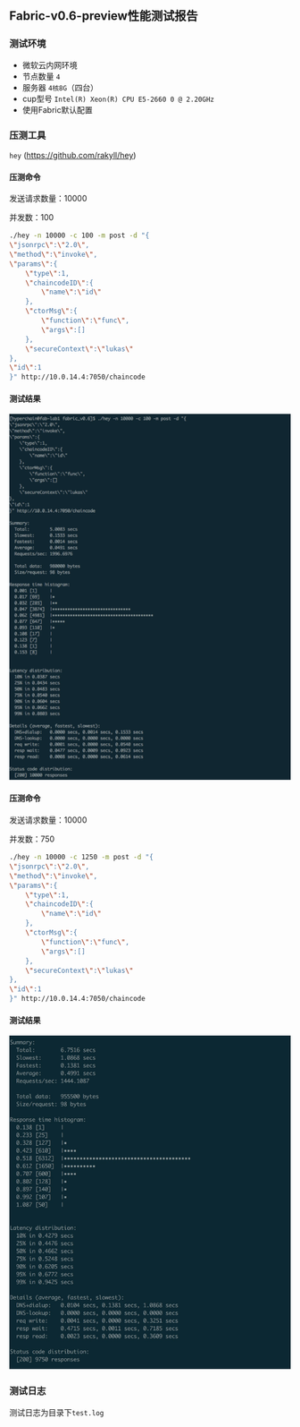 ## Fabric-v0.6-preview性能测试报告

### 测试环境

- 微软云内网环境
- 节点数量 `4`
- 服务器  `4核8G`（四台）
- cup型号 `Intel(R) Xeon(R) CPU E5-2660 0 @ 2.20GHz`
- 使用Fabric默认配置

### 压测工具 

`hey` (https://github.com/rakyll/hey)

#### 压测命令

发送请求数量：10000

并发数：100

```bash
./hey -n 10000 -c 100 -m post -d "{
\"jsonrpc\":\"2.0\",
\"method\":\"invoke\",
\"params\":{
    \"type\":1,
    \"chaincodeID\":{
        \"name\":\"id\"
    },
    \"ctorMsg\":{
        \"function\":\"func\",
        \"args\":[]
    },
    \"secureContext\":\"lukas\"
},
\"id\":1
}" http://10.0.14.4:7050/chaincode
```
#### 测试结果

![](./hey-result2.jpeg) 

#### 压测命令

发送请求数量：10000

并发数：750

```bash
./hey -n 10000 -c 1250 -m post -d "{
\"jsonrpc\":\"2.0\",
\"method\":\"invoke\",
\"params\":{
    \"type\":1,
    \"chaincodeID\":{
        \"name\":\"id\"
    },
    \"ctorMsg\":{
        \"function\":\"func\",
        \"args\":[]
    },
    \"secureContext\":\"lukas\"
},
\"id\":1
}" http://10.0.14.4:7050/chaincode
```

#### 测试结果

![](./hey-result.jpeg)

### 测试日志

测试日志为目录下`test.log`

